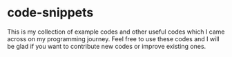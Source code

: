 code-snippets
=============

This is my collection of example codes and other useful codes which I came across on my programming journey.  Feel free to use these codes and I will be glad if you want to contribute new codes or improve existing ones.
